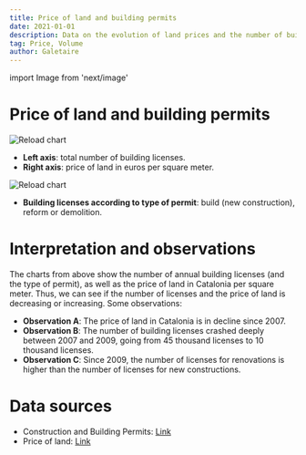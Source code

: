 ```yaml
---
title: Price of land and building permits
date: 2021-01-01
description: Data on the evolution of land prices and the number of building permits, depending on whether they are for new construction, renovations or demolitions.
tag: Price, Volume
author: Galetaire
---
```


import Image from 'next/image'

# Price of land and building permits

<Image
  src="/images/llicenciesobra.png"
  alt="Reload chart"
  width={2500}
  height={1545}
  priority
  className="next-image"
/>

- **Left axis**: total number of building licenses.
- **Right axis**: price of land in euros per square meter.

<Image
  src="/images/tipusobra.png"
  alt="Reload chart"
  width={2557}
  height={1516}
  priority
  className="next-image"
/>

- **Building licenses according to type of permit**: build (new construction), reform or demolition.

# Interpretation and observations

The charts from above show the number of annual building licenses (and the type of permit), as well as the price of land in Catalonia per square meter. Thus, we can see if the number of licenses and the price of land is decreasing or increasing. Some observations:

- **Observation A**: The price of land in Catalonia is in decline since 2007.
- **Observation B**: The number of building licenses crashed deeply between 2007 and 2009, going from 45 thousand licenses to 10 thousand licenses.
- **Observation C**: Since 2009, the number of licenses for renovations is higher than the number of licenses for new constructions.

# Data sources

- Construction and Building Permits: [Link](https://apps.fomento.gob.es/BoletinOnline/?nivel=2&orden=10000000)
- Price of land: [Link](https://www.mitma.gob.es/el-ministerio/informacion-estadistica/vivienda-y-actuaciones-urbanas/estadisticas/suelo/estadisticas-de-precios-de-suelo-urbano)
